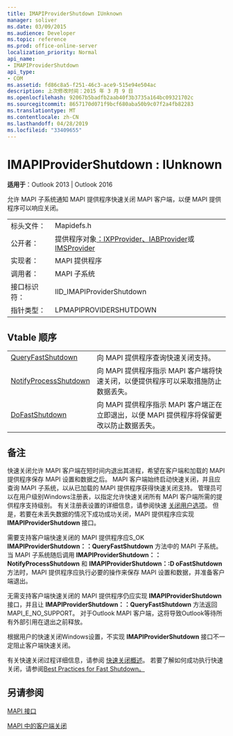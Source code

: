 ```yaml
---
title: IMAPIProviderShutdown IUnknown
manager: soliver
ms.date: 03/09/2015
ms.audience: Developer
ms.topic: reference
ms.prod: office-online-server
localization_priority: Normal
api_name:
- IMAPIProviderShutdown
api_type:
- COM
ms.assetid: fd86c8a5-f251-46c3-ace9-515e94e504ac
description: 上次修改时间：2015 年 3 月 9 日
ms.openlocfilehash: 92067b5badfb2aab40f3b3735a164bc09321702c
ms.sourcegitcommit: 8657170d071f9bcf680aba50b9c07f2a4fb82283
ms.translationtype: MT
ms.contentlocale: zh-CN
ms.lasthandoff: 04/28/2019
ms.locfileid: "33409655"
---
```

# <a name="imapiprovidershutdown--iunknown"></a>IMAPIProviderShutdown : IUnknown

  
  
**适用于**：Outlook 2013 | Outlook 2016 
  
允许 MAPI 子系统通知 MAPI 提供程序快速关闭 MAPI 客户端，以便 MAPI 提供程序可以响应关闭。
  
|||
|:-----|:-----|
|标头文件：  <br/> |Mapidefs.h  <br/> |
|公开者：  <br/> |提供程序对象[：IXPProvider、IABProvider](ixpprovideriunknown.md)或[IMSProvider](imsprovideriunknown.md) [](iabprovideriunknown.md) <br/> |
|实现者：  <br/> |MAPI 提供程序  <br/> |
|调用者：  <br/> |MAPI 子系统  <br/> |
|接口标识符：  <br/> |IID_IMAPIProviderShutdown  <br/> |
|指针类型：  <br/> |LPMAPIPROVIDERSHUTDOWN  <br/> |
   
## <a name="vtable-order"></a>Vtable 顺序

|||
|:-----|:-----|
|[QueryFastShutdown](imapiprovidershutdown-queryfastshutdown.md) <br/> |向 MAPI 提供程序查询快速关闭支持。  <br/> |
|[NotifyProcessShutdown](imapiprovidershutdown-notifyprocessshutdown.md) <br/> |向 MAPI 提供程序指示 MAPI 客户端将快速关闭，以便提供程序可以采取措施防止数据丢失。  <br/> |
|[DoFastShutdown](imapiprovidershutdown-dofastshutdown.md) <br/> |向 MAPI 提供程序指示 MAPI 客户端正在立即退出，以便 MAPI 提供程序将保留更改以防止数据丢失。  <br/> |
   
## <a name="remarks"></a>备注

快速关闭允许 MAPI 客户端在短时间内退出其进程，希望在客户端和加载的 MAPI 提供程序保存 MAPI 设置和数据之后。 MAPI 客户端始终启动快速关闭，并且应查询 MAPI 子系统，以从已加载的 MAPI 提供程序获得快速关闭支持。 管理员可以在用户级别Windows注册表，以指定允许快速关闭所有 MAPI 客户端所需的提供程序支持级别。 有关注册表设置的详细信息，请参阅快速 [关闭用户选项](fast-shutdown-user-options.md)。 但是，若要在未丢失数据的情况下成功成功关闭，MAPI 提供程序应实现 **IMAPIProviderShutdown** 接口。 
  
需要支持客户端快速关闭的 MAPI 提供程序应S_OK **IMAPIProviderShutdown：：QueryFastShutdown** 方法中的 MAPI 子系统。 当 MAPI 子系统随后调用 **IMAPIProviderShutdown：：NotifyProcessShutdown** 和 **IMAPIProviderShutdown：:D oFastShutdown** 方法时，MAPI 提供程序应执行必要的操作来保存 MAPI 设置和数据，并准备客户端退出。 
  
无需支持客户端快速关闭的 MAPI 提供程序仍应实现 **IMAPIProviderShutdown** 接口，并且让 **IMAPIProviderShutdown：：QueryFastShutdown** 方法返回 MAPI_E_NO_SUPPORT。 对于Outlook MAPI 客户端，这将导致Outlook等待所有外部引用在退出之前释放。 
  
根据用户的快速关闭Windows设置，不实现 **IMAPIProviderShutdown** 接口不一定阻止客户端快速关闭。 
  
有关快速关闭过程详细信息，请参阅 [快速关闭概述](fast-shutdown-overview.md)。 若要了解如何成功执行快速关闭，请参阅[Best Practices for Fast Shutdown。](best-practices-for-fast-shutdown.md)
  
## <a name="see-also"></a>另请参阅



[MAPI 接口](mapi-interfaces.md)
  
[MAPI 中的客户端关闭](client-shutdown-in-mapi.md)

